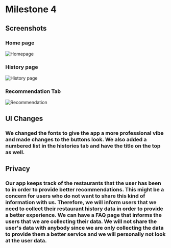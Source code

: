 # Milestone 4
## Screenshots

### Home page
![Homepage](https://github.com/ruan-andy/COGS121/blob/master/skeleton%20screenshots/Index.JPG)
### History page
![History page](https://github.com/ruan-andy/COGS121/blob/master/skeleton%20screenshots/history.JPG)
### Recommendation Tab
![Recommendation](https://github.com/ruan-andy/COGS121/blob/master/skeleton%20screenshots/recommend.JPG)

## UI Changes
### We changed the fonts to give the app a more professional vibe and made changes to the buttons look. We also added a numbered list in the histories tab and have the title on the top as well.

## Privacy

### Our app keeps track of the restaurants that the user has been to in order to provide better recommendations. This might be a concern for users who do not want to share this kind of information with us. Therefore, we will inform users that we need to collect their restaurant history data in order to provide a better experience. We can have a FAQ page that informs the users that we are collecting their data. We will not share the user's data with anybody since we are only collecting the data to provide them a better service and we will personally not look at the user data.
<!-- ## Frontend

## Backend -->
